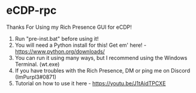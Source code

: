 # eCDP-rpc
Thanks For Using my Rich Presence GUI for eCDP!

1. Run "pre-inst.bat" before using it!
2. You will need a Python install for this! Get em' here! - https://www.python.org/downloads/
3. You can run it using many ways, but I recommend using the Windows Terminal. (wt.exe)
4. If you have troubles with the Rich Presence, DM or ping me on Discord (ImPurpl3#0871)
5. Tutorial on how to use it here - https://youtu.be/J1tAidTPCXE
